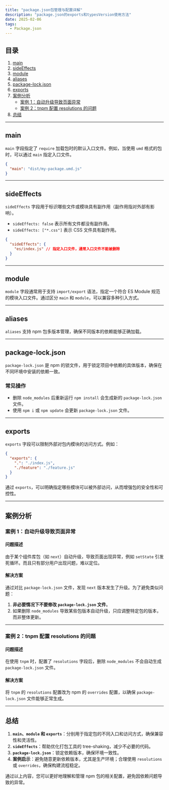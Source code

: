 ```yaml
---
title: "package.json包管理与配置详解"
description: "package.json的exports和typesVersion使用方法"
date: 2025-02-06
tags:
  - Package.json
---
```


## 目录
1. [main](#main)
2. [sideEffects](#sideeffects)
3. [module](#module)
4. [aliases](#aliases)
5. [package-lock.json](#package-lockjson)
6. [exports](#exports)
7. [案例分析](#案例分析)
   - [案例 1：自动升级导致页面异常](#案例-1自动升级导致页面异常)
   - [案例 2：tnpm 配置 resolutions 的问题](#案例-2tnpm-配置-resolutions-的问题)
8. [总结](#总结)

---

## main

`main` 字段指定了 `require` 加载包时的默认入口文件。例如，当使用 `umd` 格式的包时，可以通过 `main` 指定入口文件。

```json
{
  "main": "dist/my-package.umd.js"
}
```

---

## sideEffects

`sideEffects` 字段用于标识哪些文件或模块具有副作用（副作用指对外部有影响）。  
- `sideEffects: false` 表示所有文件都没有副作用。
- `sideEffects: ["*.css"]` 表示 CSS 文件具有副作用。

```json
{
  "sideEffects": {
    "es/index.js" // 指定入口文件，通常入口文件不能被删除
  }
}
```

---

## module

`module` 字段通常用于支持 `import/export` 语法，指定一个符合 ES Module 规范的模块入口文件。通过区分 `main` 和 `module`，可以兼容多种引入方式。

---

## aliases

`aliases` 支持 npm 包多版本管理，确保不同版本的依赖能够正确加载。

---

## package-lock.json

`package-lock.json` 是 npm 的锁文件，用于锁定项目中依赖的具体版本，确保在不同环境中安装的依赖一致。

### 常见操作
- 删除 `node_modules` 后重新运行 `npm install` 会生成新的 `package-lock.json` 文件。
- 使用 `npm i` 或 `npm update` 会更新 `package-lock.json` 文件。

---

## exports

`exports` 字段可以限制外部对包内模块的访问方式。例如：

```json
{
  "exports": {
    ".": "./index.js",
    "./feature": "./feature.js"
  }
}
```

通过 `exports`，可以明确指定哪些模块可以被外部访问，从而增强包的安全性和可控性。

---

## 案例分析

### 案例 1：自动升级导致页面异常

#### 问题描述
由于某个组件库包（如 `next`）自动升级，导致页面出现异常，例如 `setState` 引发死循环。而且只有部分用户出现问题，难以定位。

#### 解决方案
通过对比 `package-lock.json` 文件，发现 `next` 版本发生了升级。为了避免类似问题：
1. **非必要情况下不要修改 `package-lock.json` 文件**。
2. 如果删除 `node_modules` 导致某些包版本自动升级，只应调整特定包的版本，而非整体更新。

---

### 案例 2：tnpm 配置 resolutions 的问题

#### 问题描述
在使用 `tnpm` 时，配置了 `resolutions` 字段后，删除 `node_modules` 不会自动生成 `package-lock.json` 文件。

#### 解决方案
将 `tnpm` 的 `resolutions` 配置改为 npm 的 `overrides` 配置，以确保 `package-lock.json` 文件能够正常生成。

---

## 总结

1. **`main`、`module` 和 `exports`**：分别用于指定包的不同入口和访问方式，确保兼容性和灵活性。
2. **`sideEffects`**：帮助优化打包工具的 tree-shaking，减少不必要的代码。
3. **`package-lock.json`**：锁定依赖版本，确保环境一致性。
4. **案例启示**：避免随意更新依赖版本，尤其是生产环境；合理使用 `resolutions` 或 `overrides`，确保构建流程稳定。

通过以上内容，您可以更好地理解和管理 npm 包的相关配置，避免因依赖问题导致的异常。